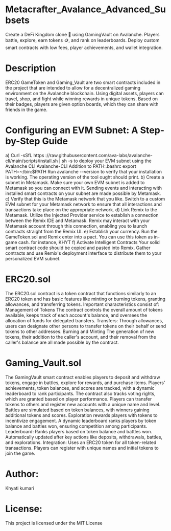 # Metacrafter_Avalance_Advanced_Subsets
Create a DeFi Kingdom clone 🏰 using GamingVault on Avalanche. Players battle, explore, earn tokens 🪙, and rank on leaderboards. Deploy custom smart contracts with low fees, player achievements, and wallet integration.

# Description
ERC20 GameToken and Gaming_Vault are two smart contracts included in the project that are intended to allow for a decentralized gaming environment on the Avalanche blockchain. Using digital assets, players can travel, shop, and fight while winning rewards in unique tokens. Based on their badges, players are given option boards, which they can share with friends in the game.

# Configuring an EVM Subnet: A Step-by-Step Guide

a) Curl -sSfL https ://raw.githubusercontent.com/ava-labs/avalanche-cli/main/scripts/install.sh | sh -s to deploy your EVM subnet using the Avalanche CLI Avalanche-CLI Addition to PATH:.bashrc export PATH=~/bin:$PATH Run avalanche --version to verify that your installation is working. The operating version of the tool ought should print.
b) Create a subnet in Metamask. Make sure your own EVM subnet is added to Metamask so you can connect with it. Sending events and interacting with installed smart contracts on your subnet are made possible by Metamask.
c) Verify that this is the Metamask network that you like. Switch to a custom EVM subnet for your Metamask network to ensure that all interactions and transactions take place on the appropriate network.
d) Link Remix to the Metamask. Utilize the Injected Provider service to establish a connection between the Remix IDE and Metamask. Remix may interact with your Metamask account through this connection, enabling you to launch contracts straight from the Remix UI.
e) Establish your currency. Run the GameToken.sol and Remix enter into a pact. You can use this token as in-game cash. for instance, KHYT
f) Activate Intelligent Contracts Your solid smart contract code should be copied and pasted into Remix. Gather contracts and use Remix's deployment interface to distribute them to your personalized EVM subnet.

# ERC20.sol
The ERC20.sol contract is a token contract that functions similarly to an ERC20 token and has basic features like minting or burning tokens, granting allowances, and transferring tokens. Important characteristics consist of:
Management of Tokens
The contract controls the overall amount of tokens available, keeps track of each account's balance, and oversees the allocation of funds for delegated transfers. Transfers: Through allowances, users can designate other persons to transfer tokens on their behalf or send tokens to other addresses. Burning and Minting The generation of new tokens, their addition to the caller's account, and their removal from the caller's balance are all made possible by the contract.

# Gaming_Vault.sol
The GamingVault smart contract enables players to deposit and withdraw tokens, engage in battles, explore for rewards, and purchase items. Players' achievements, token balances, and scores are tracked, with a dynamic leaderboard to rank participants. The contract also tracks voting rights, which are granted based on player performance. Players can transfer tokens to others and register new accounts with a unique name and level. Battles are simulated based on token balances, with winners gaining additional tokens and scores. Exploration rewards players with tokens to incentivize engagement. A dynamic leaderboard ranks players by token balance and battles won, ensuring competition among participants. 
Leaderboard:
Ranks players based on token balance and battles won.
Automatically updated after key actions like deposits, withdrawals, battles, and explorations.
Integration:
Uses an ERC20 token for all token-related transactions.
Players can register with unique names and initial tokens to join the game.

# Author: 
Khyati kumari

# License:
This project is licensed under the MIT License
